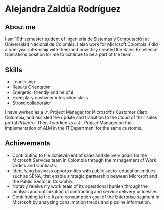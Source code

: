 # Alejandra Zaldúa Rodríguez 

## About me
I am 10th semester student of Ingeniería de Sistemas y Computación at Universidad Nacional de Colombia. I also work for Microsoft Colombia. I did a one-year internship with them and now they created the Sales Excellence Operations position for me to continue to be a part of the team.

## Skills
* Leadership
* Results Orientation
* Energetic, friendly and helpful
* Exemplary customer interaction skills
* Strong collaborator

I have worked as a Jr. Project Manager for Microsoft's Customer Claro Colombia, and assisted the update and transition to the Cloud of their sales portal *Poliedro*. Then, I worked as a Jr. Project Manager on the implementation of ALM in the IT Department for the same customer. 

## Achievements

* Contributing to the achievement of sales and delivery goals for the Microsoft Services team in Colombia through the management of Work Orders and Contracts. 
* Identifying business opportunities with public sector education entities, such as SENA, that enable strategic partnership between Microsoft and the Public Sector in Colombia. 
* Notably releive my work team of its operational burden through the analysis and optimization of contracting and service delivery processes. 
* Contributing to the Azure consumption goal of the Enterprise segment in Microsoft by analyzing consumption trends and pipeline information. 

